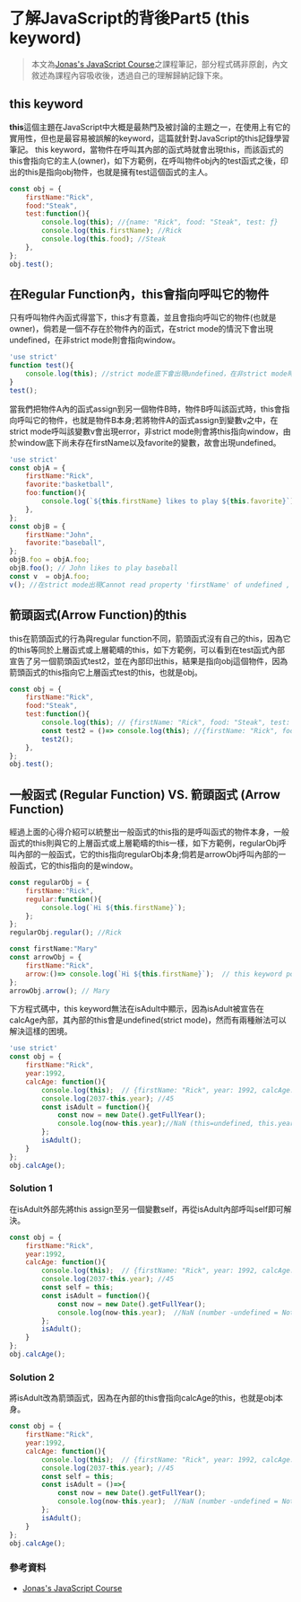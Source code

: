 # 了解JavaScript的背後Part5 (this keyword)

> 本文為[Jonas's JavaScript Course](https://www.udemy.com/course/the-complete-javascript-course/)之課程筆記，部分程式碼非原創，內文敘述為課程內容吸收後，透過自己的理解歸納記錄下來。

## this keyword

**this**這個主題在JavaScript中大概是最熱門及被討論的主題之一，在使用上有它的實用性，但也是最容易被誤解的keyword，這篇就針對JavaScript的this記錄學習筆記。
this keyword，當物件在呼叫其內部的函式時就會出現this，而該函式的this會指向它的主人(owner)，如下方範例，在呼叫物件obj內的test函式之後，印出的this是指向obj物件，也就是擁有test這個函式的主人。
```js
const obj = {
    firstName:"Rick",
    food:"Steak",
    test:function(){
        console.log(this); //{name: "Rick", food: "Steak", test: ƒ}
        console.log(this.firstName); //Rick
        console.log(this.food); //Steak
    },
};
obj.test();
```
## 在Regular Function內，this會指向呼叫它的物件
只有呼叫物件內函式得當下，this才有意義，並且會指向呼叫它的物件(也就是owner)，倘若是一個不存在於物件內的函式，在strict mode的情況下會出現undefined，在非strict mode則會指向window。
```js
'use strict'
function test(){
    console.log(this); //strict mode底下會出現undefined，在非strict mode時，this會指向window
}
test();
```

當我們把物件A內的函式assign到另一個物件B時，物件B呼叫該函式時，this會指向呼叫它的物件，也就是物件B本身;若將物件A的函式assign到變數v之中，在strict mode呼叫該變數v會出現error，非strict mode則會將this指向window，由於window底下尚未存在firstName以及favorite的變數，故會出現undefined。
```js
'use strict'
const objA = {
    firstName:"Rick",
    favorite:"basketball",
    foo:function(){
        console.log(`${this.firstName} likes to play ${this.favorite}`);
    },
};
const objB = {
    firstName:"John",
    favorite:"baseball",
};
objB.foo = objA.foo;
objB.foo(); // John likes to play baseball
const v  = objA.foo;
v(); //在strict mode出現Cannot read property 'firstName' of undefined , 非strict mode則出現undefined likes to play undefined
```

## 箭頭函式(Arrow Function)的this
this在箭頭函式的行為與regular function不同，箭頭函式沒有自己的this，因為它的this等同於上層函式或上層範疇的this，如下方範例，可以看到在test函式內部宣告了另一個箭頭函式test2，並在內部印出this，結果是指向obj這個物件，因為箭頭函式的this指向它上層函式test的this，也就是obj。
```js
const obj = {
    firstName:"Rick",
    food:"Steak",
    test:function(){
        console.log(this); // {firstName: "Rick", food: "Steak", test: ƒ}
        const test2 = ()=> console.log(this); //{firstName: "Rick", food: "Steak", test: ƒ}
        test2();
    },
};
obj.test();
```

## 一般函式 (Regular Function) VS. 箭頭函式 (Arrow Function)

經過上面的心得介紹可以統整出一般函式的this指的是呼叫函式的物件本身，一般函式的this則與它的上層函式或上層範疇的this一樣，如下方範例，regularObj呼叫內部的一般函式，它的this指向regularObj本身;倘若是arrowObj呼叫內部的一般函式，它的this指向的是window。
```js
const regularObj = {
    firstName:"Rick",
    regular:function(){
        console.log(`Hi ${this.firstName}`);
    };
};
regularObj.regular(); //Rick

const firstName:"Mary"
const arrowObj = {
    firstName:"Rick",
    arrow:()=> console.log(`Hi ${this.firstName}`);  // this keyword point to window, window.firstName = Mary;
};
arrowObj.arrow(); // Mary
```
下方程式碼中，this keyword無法在isAdult中顯示，因為isAdult被宣告在calcAge內部，其內部的this會是undefined(strict mode)，然而有兩種辦法可以解決這樣的困境。
```js
'use strict'
const obj = {  
    firstName:"Rick",
    year:1992,
    calcAge: function(){
        console.log(this);  // {firstName: "Rick", year: 1992, calcAge: ƒ}
        console.log(2037-this.year); //45
        const isAdult = function(){
            const now = new Date().getFullYear();
            console.log(now-this.year);//NaN (this=undefined, this.year=undefined, number-undefined = NaN )
        };
        isAdult();
    }
};
obj.calcAge();
```
### Solution 1 
在isAdult外部先將this assign至另一個變數self，再從isAdult內部呼叫self即可解決。
```js
const obj = {  
    firstName:"Rick",
    year:1992,
    calcAge: function(){
        console.log(this);  // {firstName: "Rick", year: 1992, calcAge: ƒ}
        console.log(2037-this.year); //45
        const self = this;
        const isAdult = function(){
            const now = new Date().getFullYear();
            console.log(now-this.year);  //NaN (number -undefined = Not a Number )
        };
        isAdult();
    }
};
obj.calcAge();
```
### Solution 2
將isAdult改為箭頭函式，因為在內部的this會指向calcAge的this，也就是obj本身。
```js
const obj = {  
    firstName:"Rick",
    year:1992,
    calcAge: function(){
        console.log(this);  // {firstName: "Rick", year: 1992, calcAge: ƒ}
        console.log(2037-this.year); //45
        const self = this;
        const isAdult = ()=>{
            const now = new Date().getFullYear();
            console.log(now-this.year);  //NaN (number -undefined = Not a Number )
        };
        isAdult();
    }
};
obj.calcAge();
```
### 參考資料
* [Jonas's JavaScript Course](https://www.udemy.com/course/the-complete-javascript-course/)
